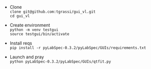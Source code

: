 - Clone    
`clone git@github.com:tgrassi/gui_vl.git`     
`cd gui_vl`
  
- Create environment     
`python -m venv testgui`    
`source testgui/bin/activate`     

- Install reqs     
`pip install -r pyLabSpec-0.3.2/pyLabSpec/GUIs/requirements.txt`     

- Launch and pray    
`python pyLabSpec-0.3.2/pyLabSpec/GUIs/qtfit.py`     
  
